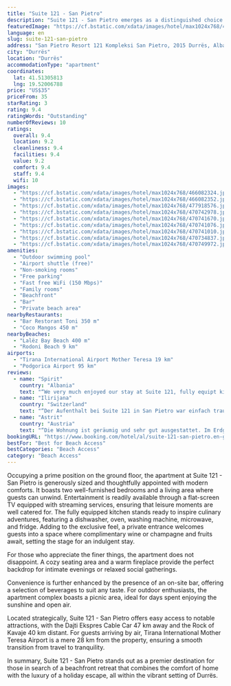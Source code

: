 ```yaml
---
title: "Suite 121 - San Pietro"
description: "Suite 121 - San Pietro emerges as a distinguished choice for travelers seeking a serene beachfront escape in Durrës, mere steps away from the tranquil Lalëz Bay Beach and within a comfortable distance of 43 km from the historic Skanderbeg Square."
featuredImage: "https://cf.bstatic.com/xdata/images/hotel/max1024x768/466082324.jpg?k=260d26c354da3686122fa4a76c4cd9adeadc714e772acd4c5aabf1a97e604179&o=&hp=1"
language: en
slug: suite-121-san-pietro
address: "San Pietro Resort 121 Kompleksi San Pietro, 2015 Durrës, Albania"
city: "Durrës"
location: "Durrës"
accommodationType: "apartment"
coordinates:
  lat: 41.51305813
  lng: 19.52006788
price: "US$35"
priceFrom: 35
starRating: 3
rating: 9.4
ratingWords: "Outstanding"
numberOfReviews: 10
ratings:
  overall: 9.4
  location: 9.2
  cleanliness: 9.4
  facilities: 9.4
  value: 9.2
  comfort: 9.4
  staff: 9.4
  wifi: 10
images:
  - "https://cf.bstatic.com/xdata/images/hotel/max1024x768/466082324.jpg?k=260d26c354da3686122fa4a76c4cd9adeadc714e772acd4c5aabf1a97e604179&o=&hp=1"
  - "https://cf.bstatic.com/xdata/images/hotel/max1024x768/466082352.jpg?k=91e42fd8f459107aab6f7e096dab94459f6d7ebd993640516887052b95651924&o=&hp=1"
  - "https://cf.bstatic.com/xdata/images/hotel/max1024x768/477918576.jpg?k=e539b52a83d6b93a6598b16df15bf3c6f1c215326191c2b822813c1eda584c6e&o=&hp=1"
  - "https://cf.bstatic.com/xdata/images/hotel/max1024x768/470742978.jpg?k=2bf3d393644e1014daca01d957d0f0f1c92ec6517cd590ed912455cb2fe89215&o=&hp=1"
  - "https://cf.bstatic.com/xdata/images/hotel/max1024x768/470741670.jpg?k=c5e8c8e387f86240745600b3a3763e230bc460c920e9376e7d0bdd2066d99d40&o=&hp=1"
  - "https://cf.bstatic.com/xdata/images/hotel/max1024x768/470741076.jpg?k=c7927be3275c6087a3efb1a5cd429995450e8c662ee653be8b737ceacb5ca220&o=&hp=1"
  - "https://cf.bstatic.com/xdata/images/hotel/max1024x768/470741010.jpg?k=9a756e861a3623e3bf4a47a0858812961ffe0bd5cfef4b3906b06861e9d237f1&o=&hp=1"
  - "https://cf.bstatic.com/xdata/images/hotel/max1024x768/470734837.jpg?k=589b32f23c633810bbe4ee406b24f3e6515d78f1dfdfc15999a4978c9ad575e3&o=&hp=1"
  - "https://cf.bstatic.com/xdata/images/hotel/max1024x768/470749972.jpg?k=2e022eaaab6612743c86112730bb27963b3c0806637ac37f69fccfee843db021&o=&hp=1"
amenities:
  - "Outdoor swimming pool"
  - "Airport shuttle (free)"
  - "Non-smoking rooms"
  - "Free parking"
  - "Fast free WiFi (150 Mbps)"
  - "Family rooms"
  - "Beachfront"
  - "Bar"
  - "Private beach area"
nearbyRestaurants:
  - "Bar Restorant Toni 350 m"
  - "Coco Mangos 450 m"
nearbyBeaches:
  - "Lalëz Bay Beach 400 m"
  - "Rodoni Beach 9 km"
airports:
  - "Tirana International Airport Mother Teresa 19 km"
  - "Podgorica Airport 95 km"
reviews:
  - name: "Spirit"
    country: "Albania"
    text: "“We very much enjoyed our stay at Suite 121, fully equipt kitchen , 2 large bathrooms, beautiful patio, it was very quiet and relaxing, great host very helpful,”"
  - name: "Ilirijana"
    country: "Switzerland"
    text: "“Der Aufenthalt bei Suite 121 in San Pietro war einfach traumhaft! Wir waren rundum zufrieden und ich war definitiv nicht zum letzten mal da. Erstens wurden wir herzlichst mit einem Willkommensgeschenk empfangen, haben uns sofort sehr wohl und...”"
  - name: "Astrit"
    country: "Austria"
    text: "“Die Wohnung ist geräumig und sehr gut ausgestattet. Im Erdgeschoss gelegen mit privatem Garten. Es ist sehr zu empfehlen.”"
bookingURL: "https://www.booking.com/hotel/al/suite-121-san-pietro.en-gb.html?aid=8035640"
bestFor: "Best for Beach Access"
bestCategories: "Beach Access"
category: "Beach Access"
---
```


Occupying a prime position on the ground floor, the apartment at Suite 121 - San Pietro is generously sized and thoughtfully appointed with modern comforts. It boasts two well-furnished bedrooms and a living area where guests can unwind. Entertainment is readily available through a flat-screen TV equipped with streaming services, ensuring that leisure moments are well catered for. The fully equipped kitchen stands ready to inspire culinary adventures, featuring a dishwasher, oven, washing machine, microwave, and fridge. Adding to the exclusive feel, a private entrance welcomes guests into a space where complimentary wine or champagne and fruits await, setting the stage for an indulgent stay.

For those who appreciate the finer things, the apartment does not disappoint. A cozy seating area and a warm fireplace provide the perfect backdrop for intimate evenings or relaxed social gatherings.

Convenience is further enhanced by the presence of an on-site bar, offering a selection of beverages to suit any taste. For outdoor enthusiasts, the apartment complex boasts a picnic area, ideal for days spent enjoying the sunshine and open air.

Located strategically, Suite 121 - San Pietro offers easy access to notable attractions, with the Dajti Ekspres Cable Car 47 km away and the Rock of Kavaje 40 km distant. For guests arriving by air, Tirana International Mother Teresa Airport is a mere 28 km from the property, ensuring a smooth transition from travel to tranquility.

In summary, Suite 121 - San Pietro stands out as a premier destination for those in search of a beachfront retreat that combines the comfort of home with the luxury of a holiday escape, all within the vibrant setting of Durrës.